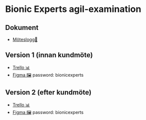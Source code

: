 # Bionic Experts agil-examination
## Dokument
- [Möteslogg📃](https://1drv.ms/w/c/0f2a66cf9655c36c/EbSpy_bZuWhAq7EcYKnn1RkBhJkkDKMUMJClLXoO8LOTzQ?e=lAEvMv)


## Version 1 (innan kundmöte)
- [Trello 📊](https://trello.com/b/cMchfHQy/bionic-experts)
- [Figma 🖼️](https://www.figma.com/design/5kL1DZu9F8KEw415vGVUWy/Grov-skiss?node-id=15-17&t=e4vB8ojY) password: bionicexperts

## Version 2 (efter kundmöte)
- [Trello 📊](https://trello.com/b/KNV8seQo/bionic-experts-20)
- [Figma 🖼️](https://www.figma.com/design/t8Z3cpn9TmvebwQxa4PbMf/Meetly?node-id=0-1&p=f&t=45aEsluwq7ztIZW4-0) password: bionicexperts
